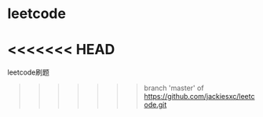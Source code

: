 # leetcode
<<<<<<< HEAD
=======
leetcode刷题
>>>>>>> branch 'master' of https://github.com/jackiesxc/leetcode.git
